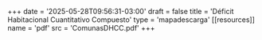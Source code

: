 +++
date = '2025-05-28T09:56:31-03:00'
draft = false
title = 'Déficit Habitacional Cuantitativo Compuesto'
type = 'mapadescarga'
[[resources]]
    name = 'pdf'
    src = 'ComunasDHCC.pdf'
+++
